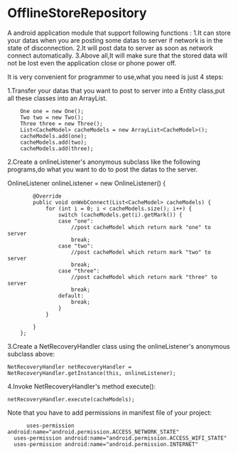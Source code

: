 # OfflineStoreRepository
A android application module that support following functions :
1.It can store your datas when you are posting some datas to server if network is in the state of disconnection.
2.It will post data to server as soon as network connect automatically.
3.Above all,It will make sure that the stored data will not be lost even the application close or phone power off.


It is very convenient for programmer to use,what you need is just 4 steps:

1.Transfer your datas that you want to post to server into a Entity class,put all these classes into an ArrayList.

		One one = new One();
		Two two = new Two();
		Three three = new Three();
		List<CacheModel> cacheModels = new ArrayList<CacheModel>();
		cacheModels.add(one);
		cacheModels.add(two);
		cacheModels.add(three);
		
2.Create a onlineListener's anonymous subclass like the following programs,do what you want to do to post the datas to the server.

OnlineListener onlineListener = new OnlineListener() {
			
			@Override
			public void onWebConnect(List<CacheModel> cacheModels) {
				for (int i = 0; i < cacheModels.size(); i++) {
					switch (cacheModels.get(i).getMark()) {
					case "one":
						//post cacheModel which return mark "one" to server
						break;
					case "two":
						//post cacheModel which return mark "two" to server
						break;
					case "three":
						//post cacheModel which return mark "three" to server
						break;
					default:
						break;
					}
				}
				
			}
		};

3.Create a NetRecoveryHandler class using the onlineListener's anonymous subclass above:

	NetRecoveryHandler netRecoveryHandler = NetRecoveryHandler.getInstance(this, onlineListener);

4.Invoke NetRecoveryHandler's method execute():

	netRecoveryHandler.execute(cacheModels);



Note that you have to add permissions in manifest file of your project:


          uses-permission android:name="android.permission.ACCESS_NETWORK_STATE"
	  uses-permission android:name="android.permission.ACCESS_WIFI_STATE"
	  uses-permission android:name="android.permission.INTERNET"
	  
	  
	  

